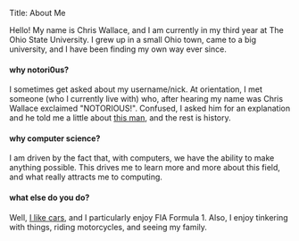Title: About Me

Hello! My name is Chris Wallace, and I am currently in my third year at The
Ohio State University. I grew up in a small Ohio town, came to a big
university, and I have been finding my own way ever since.

#### why notori0us?
I sometimes get asked about my username/nick. At orientation, I met someone
(who I currently live with) who, after hearing my name was Chris Wallace
exclaimed "NOTORIOUS!". Confused, I asked him for an explanation and he told me
a little about [this man](https://en.wikipedia.org/wiki/The_Notorious_BIG), and
the rest is history.

#### why computer science?
I am driven by the fact that, with computers, we have the ability to
make anything possible. This drives me to learn more and more about this field,
and what really attracts me to computing.

#### what else do you do?
Well, [I like cars](/files/static-site-images/240d.jpg), and I particularly
enjoy FIA Formula 1. Also, I enjoy tinkering with things, riding motorcycles,
and seeing my family.
